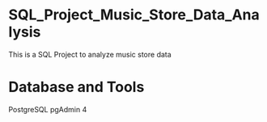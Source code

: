 # SQL_Project_Music_Store_Data_Analysis
This is a SQL Project to analyze music store data 
# Database and Tools
PostgreSQL
pgAdmin 4
